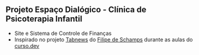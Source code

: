 ## Projeto Espaço Dialógico - Clínica de Psicoterapia Infantil

- Site e Sistema de Controle de Finanças
- Inspirado no projeto [Tabnews](https://github.com/filipedeschamps/tabnews.com.br) do [Filipe de Schamps](https://github.com/filipedeschamps) durante as aulas do [curso.dev](https://curso.dev/)
